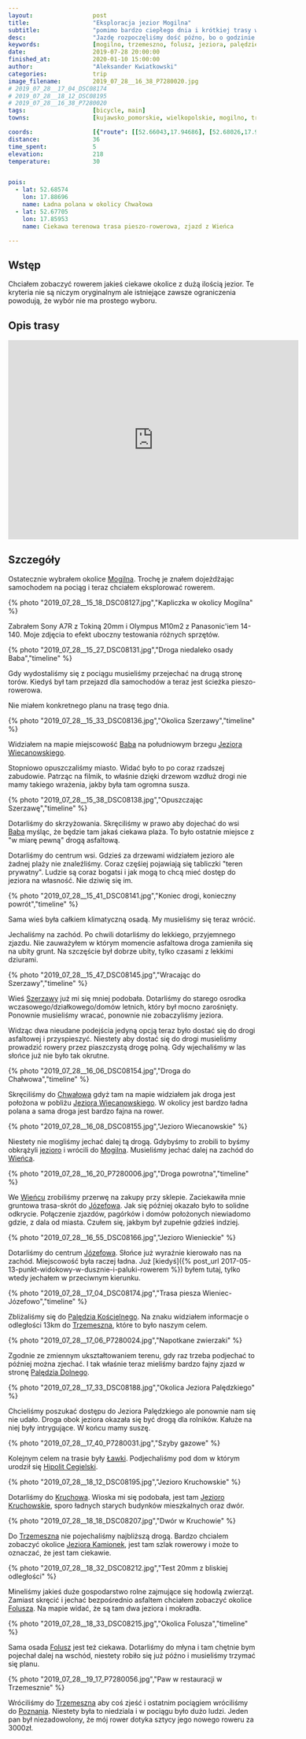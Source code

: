 ```yaml
---
layout:                 post
title:                  "Eksploracja jezior Mogilna"
subtitle:               "pomimo bardzo ciepłego dnia i krótkiej trasy widziałem wiele ciekawych miejsc"
desc:                   "Jazdę rozpoczęliśmy dość późno, bo o godzinie 15-tej. Jednak pomimo tego udało się nam odwiedzić kilka ciekawych wiosen na północ od Mogilna."
keywords:               [mogilno, trzemeszno, folusz, jeziora, palędzie, zbiorniki gazu, kujawy]
date:                   2019-07-28 20:00:00
finished_at:            2020-01-10 15:00:00
author:                 "Aleksander Kwiatkowski"
categories:             trip
image_filename:         2019_07_28__16_38_P7280020.jpg
# 2019_07_28__17_04_DSC08174
# 2019_07_28__18_12_DSC08195
# 2019_07_28__16_38_P7280020
tags:                   [bicycle, main]
towns:                  [kujawsko_pomorskie, wielkopolskie, mogilno, trzemeszno]

coords:                 [{"route": [[52.66043,17.94686], [52.68026,17.93493], [52.68328,17.91579], [52.68739,17.87176], [52.66657,17.84146], [52.63658,17.79760], [52.60469,17.81674], [52.59494,17.82919], [52.58258,17.82893], [52.57721,17.81485], [52.56579,17.82541]], "type": "bicycle"}]
distance:               36
time_spent:             5
elevation:              218
temperature:            30


pois:
  - lat: 52.68574
    lon: 17.88696
    name: Ładna polana w okolicy Chwałowa
  - lat: 52.67705
    lon: 17.85953
    name: Ciekawa terenowa trasa pieszo-rowerowa, zjazd z Wieńca

---
```


[wiki-jezioro-paledzie]: https://pl.wikipedia.org/wiki/Jezioro_Pal%C4%99dzie
[wiki-kruchowo]: https://pl.wikipedia.org/wiki/Kruchowo
[wiki-jezioro-kruchowskie]: https://pl.wikipedia.org/wiki/Jezioro_Kruchowskie
[wiki-jezioro-kamionek]: https://pl.wikipedia.org/wiki/Kamionek_(jezioro)
[wiki-mogilno]: https://pl.wikipedia.org/wiki/Mogilno
[wiki-baba]: https://pl.wikipedia.org/wiki/Baba_(osada_w_powiecie_mogile%C5%84skim)
[wiki-jezioro-wiecanowskie]: https://pl.wikipedia.org/wiki/Jezioro_Wiecanowskie
[wiki-szerzawy]: https://pl.wikipedia.org/wiki/Szerzawy_(wojew%C3%B3dztwo_kujawsko-pomorskie)
[wiki-chwalowo]: https://pl.wikipedia.org/wiki/Chwa%C5%82owo
[wiki-wieniec]: https://pl.wikipedia.org/wiki/Wieniec_(powiat_mogile%C5%84ski)
[wiki-jozefowo]: https://pl.wikipedia.org/wiki/J%C3%B3zefowo_(powiat_mogile%C5%84ski)
[wiki-paledzie-koscielne]: https://pl.wikipedia.org/wiki/Pal%C4%99dzie_Ko%C5%9Bcielne
[wiki-trzemeszno]: https://pl.wikipedia.org/wiki/Trzemeszno
[wiki-paledzie-dolne]: https://pl.wikipedia.org/wiki/Pal%C4%99dzie_Dolne
[wiki-lawki]: https://pl.wikipedia.org/wiki/%C5%81awki_(wojew%C3%B3dztwo_wielkopolskie)
[wiki-hipolit-cegielski]: https://pl.wikipedia.org/wiki/Hipolit_Cegielski
[wiki-folusz]: https://pl.wikipedia.org/wiki/Folusz_(powiat_gnie%C5%BAnie%C5%84ski)
[wiki-poznan]: https://pl.wikipedia.org/wiki/Pozna%C5%84

## Wstęp

Chciałem zobaczyć rowerem jakieś ciekawe okolice z dużą ilością jezior.
Te kryteria nie są niczym oryginalnym ale istniejące zawsze ograniczenia
powodują, że wybór nie ma prostego wyboru.

## Opis trasy

<iframe height='405' width='590' frameborder='0' allowtransparency='true' scrolling='no' src='https://www.strava.com/activities/2571394574/embed/692ab4e1492f61a1bfe50d9e3aef41bab9fdb972'></iframe>

## Szczegóły

Ostatecznie wybrałem okolice [Mogilna][wiki-mogilno]. Trochę je znałem
dojeżdżając samochodem na pociąg i teraz chciałem eksplorować rowerem.

{% photo "2019_07_28__15_18_DSC08127.jpg","Kapliczka w okolicy Mogilna" %}

Zabrałem Sony A7R z Tokiną 20mm i Olympus M10m2 z Panasonic'iem 14-140.
Moje zdjęcia to efekt uboczny testowania różnych sprzętów.

{% photo "2019_07_28__15_27_DSC08131.jpg","Droga niedaleko osady Baba","timeline" %}

Gdy wydostaliśmy się z pociągu musieliśmy przejechać na drugą stronę torów.
Kiedyś był tam przejazd dla samochodów a teraz jest ścieżka
pieszo-rowerowa.

Nie miałem konkretnego planu na trasę tego dnia.

{% photo "2019_07_28__15_33_DSC08136.jpg","Okolica Szerzawy","timeline" %}

Widziałem na mapie miejscowość [Baba][wiki-baba] na południowym brzegu
[Jeziora Wiecanowskiego][wiki-jezioro-wiecanowskie].

Stopniowo opuszczaliśmy miasto. Widać było to po coraz rzadszej zabudowie.
Patrząc na filmik, to właśnie dzięki drzewom wzdłuż drogi nie mamy
takiego wrażenia, jakby była tam ogromna susza.

{% photo "2019_07_28__15_38_DSC08138.jpg","Opuszczając Szerzawę","timeline" %}

Dotarliśmy do skrzyżowania. Skręciliśmy w prawo aby dojechać do wsi
[Baba][wiki-baba] myśląc, że będzie tam jakaś ciekawa plaża.
To było ostatnie miejsce z "w miarę pewną" drogą asfaltową.

Dotarliśmy do centrum wsi. Gdzieś za drzewami widziałem jezioro
ale żadnej plaży nie znaleźliśmy. Coraz częśiej pojawiają się tabliczki
"teren prywatny". Ludzie są coraz bogatsi i jak mogą to chcą mieć dostęp do
jeziora na własność. Nie dziwię się im.

{% photo "2019_07_28__15_41_DSC08141.jpg","Koniec drogi, konieczny powrót","timeline" %}

Sama wieś była całkiem klimatyczną osadą. My musieliśmy się teraz wrócić.

Jechaliśmy na zachód. Po chwili dotarliśmy do lekkiego, przyjemnego zjazdu.
Nie zauważyłem w którym momencie asfaltowa droga zamieniła się na
ubity grunt. Na szczęście był dobrze ubity, tylko czasami z lekkimi dziurami.

{% photo "2019_07_28__15_47_DSC08145.jpg","Wracając do Szerzawy","timeline" %}

Wieś [Szerzawy][wiki-szerzawy] już mi się mniej podobała. Dotarliśmy do
starego osrodka wczasowego/działkowego/domów letnich, który był mocno zarośnięty.
Ponownie musieliśmy wracać, ponownie nie zobaczyliśmy jeziora.

Widząc dwa nieudane podejścia jedyną opcją teraz było dostać się do drogi
asfaltowej i przyspieszyć. Niestety aby dostać się do drogi
musieliśmy prowadzić rowery przez piaszczystą drogę polną.
Gdy wjechaliśmy w las słońce już nie było tak okrutne.

{% photo "2019_07_28__16_06_DSC08154.jpg","Droga do Chałwowa","timeline" %}

Skręciliśmy do [Chwałowa][wiki-chwalowo] gdyż tam na mapie widziałem jak
droga jest położona w pobliżu [Jeziora Wiecanowskiego][wiki-jezioro-wiecanowskie].
W okolicy jest bardzo ładna polana a sama droga jest bardzo fajna na rower.

{% photo "2019_07_28__16_08_DSC08155.jpg","Jezioro Wiecanowskie" %}

Niestety nie mogliśmy jechać dalej tą drogą. Gdybyśmy to zrobili to
byśmy obkrążyli
[jezioro][wiki-jezioro-wiecanowskie] i wrócili do [Mogilna][wiki-mogilno].
Musieliśmy jechać dalej na zachód do [Wieńca][wiki-wieniec].

{% photo "2019_07_28__16_20_P7280006.jpg","Droga powrotna","timeline" %}

We [Wieńcu][wiki-wieniec] zrobiliśmy przerwę na zakupy przy sklepie.
Zaciekawiła mnie gruntowa trasa-skrót do [Józefowa][wiki-jozefowo].
Jak się później okazało było to solidne odkrycie.
Połączenie zjazdów, pagórków i domów położonych niewiadomo
gdzie, z dala od miasta. Czułem się, jakbym był zupełnie gdzieś indziej.

{% photo "2019_07_28__16_55_DSC08166.jpg","Jezioro Wienieckie" %}

Dotarliśmy do centrum [Józefowa][wiki-jozefowo]. Słońce już wyraźnie kierowało
nas na zachód. Miejscowość była raczej ładna.
Już [kiedyś]({% post_url 2017-05-13-punkt-widokowy-w-dusznie-i-paluki-rowerem %})
byłem tutaj, tylko wtedy jechałem w przeciwnym kierunku.

{% photo "2019_07_28__17_04_DSC08174.jpg","Trasa piesza Wieniec-Józefowo","timeline" %}

Zbliżaliśmy się do [Palędzia Kościelnego][wiki-paledzie-koscielne].
Na znaku widziałem informacje o odległości 13km do [Trzemeszna][wiki-trzemeszno],
które to było naszym celem.

{% photo "2019_07_28__17_06_P7280024.jpg","Napotkane zwierzaki" %}

Zgodnie ze zmiennym ukształtowaniem terenu, gdy raz trzeba podjechać to
później można zjechać. I tak właśnie teraz mieliśmy bardzo fajny zjazd
w stronę [Palędzia Dolnego][wiki-paledzie-dolne].

{% photo "2019_07_28__17_33_DSC08188.jpg","Okolica Jeziora Palędzkiego" %}

Chcieliśmy poszukać dostępu do Jeziora Palędzkiego ale ponownie nam się nie
udało. Droga obok jeziora okazała się być drogą dla rolników. Kałuże na niej były
intrygujące. W końcu mamy suszę.

{% photo "2019_07_28__17_40_P7280031.jpg","Szyby gazowe" %}

Kolejnym celem na trasie były [Ławki][wiki-lawki]. Podjechaliśmy pod dom
w którym urodził się [Hipolit Cegielski][wiki-hipolit-cegielski].

{% photo "2019_07_28__18_12_DSC08195.jpg","Jezioro Kruchowskie" %}

Dotarliśmy do [Kruchowa][wiki-kruchowo]. Wioska mi się podobała, jest
tam [Jezioro Kruchowskie][wiki-jezioro-kruchowskie],
sporo ładnych starych budynków mieszkalnych oraz dwór.



{% photo "2019_07_28__18_18_DSC08207.jpg","Dwór w Kruchowie" %}

Do [Trzemeszna][wiki-trzemeszno] nie pojechaliśmy najbliższą drogą.
Bardzo chcialem zobaczyć okolice [Jeziora Kamionek][wiki-jezioro-kamionek],
jest tam szlak rowerowy i może to oznaczać, że jest tam ciekawie.

{% photo "2019_07_28__18_32_DSC08212.jpg","Test 20mm z bliskiej odległości" %}

Mineliśmy jakieś duże gospodarstwo rolne zajmujące się
hodowlą zwierząt.
Zamiast skręcić i jechać bezpośrednio asfaltem chciałem zobaczyć okolice
[Folusza][wiki-folusz]. Na mapie widać, że są tam dwa jeziora i mokradła.

{% photo "2019_07_28__18_33_DSC08215.jpg","Okolica Folusza","timeline" %}

Sama osada [Folusz][wiki-folusz] jest też ciekawa. Dotarliśmy do młyna i tam
chętnie bym pojechał dalej na wschód, niestety robiło się już późno i
musieliśmy trzymać się planu.

{% photo "2019_07_28__19_17_P7280056.jpg","Paw w restauracji w Trzemesznie" %}

Wróciliśmy do [Trzemeszna][wiki-trzemeszno] aby coś zjeść i ostatnim pociągiem wróciliśmy
do [Poznania][wiki-poznan]. Niestety była to niedziala i w pociągu było dużo ludzi.
Jeden pan był niezadowolony, że mój rower dotyka sztycy jego nowego roweru za 3000zł.

